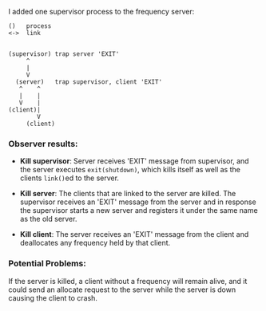 I added one supervisor process to the frequency server:

```
()   process
<->  link


(supervisor) trap server 'EXIT'
     ^     
     |
     V     
  (server)   trap supervisor, client 'EXIT'
   ^    ^  
   |    |
   V    | 
(client)|
        V
     (client)
```

### Observer results:

* **Kill supervisor**:  Server receives 'EXIT' message from supervisor, and the server executes `exit(shutdown)`, which kills itself
                  as well as the clients `link()`ed to the server. 
                 
* **Kill server**:      The clients that are linked to the server are killed.  The supervisor receives an 'EXIT' message 
                  from the server and in response the supervisor starts a new server and registers it under the same name
                  as the old server. 

* **Kill client**:      The server receives an 'EXIT' message from the client and deallocates any frequency held by that client.


### Potential Problems:  
If the server is killed, a client without a frequency will remain alive, and it could send an allocate request to the server while the server is down causing the client to crash.
